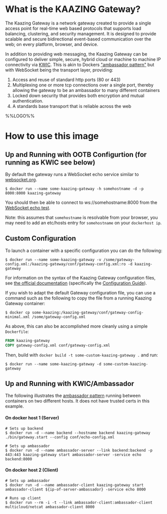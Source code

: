 # What is the KAAZING Gateway?

The Kaazing Gateway is a network gateway created to provide a single access point for real-time web based protocols that supports load balancing, clustering, and security management. It is designed to provide scalable and secure bidirectional event-based communication over the web; on every platform, browser, and device.

In addition to providing web messaging, the Kaazing Gateway can be configured to deliver simple, secure, hybrid cloud or machine to machine IP connectivity via [KWIC](http://kaazing.com/kwic/). This is akin to Dockers ["ambassador pattern"](https://docs.docker.com/engine/admin/ambassador_pattern_linking/) but with WebSocket being the transport layer, providing:

1.	Access and reuse of standard http ports (80 or 443)
2.	Multiplexing one or more tcp connections over a single port, thereby allowing the gateway to be an ambassador to many different containers
3.	Locked down security that provides both encryption and mutual authentication.
4.	A standards base transport that is reliable across the web

%%LOGO%%

# How to use this image

## Up and Running with OOTB Configurtion (for running as KWIC see below)

By default the gateway runs a WebSocket echo service similar to [websocket.org](https://www.websocket.org/echo.html).

```console
$ docker run --name some-kaazing-gateway -h somehostname -d -p 8000:8000 kaazing-gateway
```

You should then be able to connect to ws://somehostname:8000 from the [WebSocket echo test](https://www.websocket.org/echo.html).

Note: this assumes that `somehostname` is resolvable from your browser, you may need to add an etc/hosts entry for `somehostname` on your `dockerhost ip`.

## Custom Configuration

To launch a container with a specific configuration you can do the following:

```console
$ docker run --name some-kaazing-gateway -v /some/gateway-config.xml:/kaazing-gateway/conf/gateway-config.xml:ro -d kaazing-gateway
```

For information on the syntax of the Kaazing Gateway configuration files, see [the official documentation](http://developer.kaazing.com/documentation/5.0/index.html) (specifically the [Configuration Guide](http://developer.kaazing.com/documentation/5.0/admin-reference/r_conf_elementindex.html)).

If you wish to adapt the default Gateway configuration file, you can use a command such as the following to copy the file from a running Kaazing Gateway container:

```console
$ docker cp some-kaazing:/kaazing-gateway/conf/gateway-config-minimal.xml /some/gateway-config.xml
```

As above, this can also be accomplished more cleanly using a simple `Dockerfile`:

```dockerfile
FROM kaazing-gateway
COPY gateway-config.xml conf/gateway-config.xml
```

Then, build with `docker build -t some-custom-kaazing-gateway .` and run:

```console
$ docker run --name some-kaazing-gateway -d some-custom-kaazing-gateway
```

## Up and Running with KWIC/Ambassador

The following illustrates the [ambassador pattern](https://docs.docker.com/engine/admin/ambassador_pattern_linking/) running between containers on two different hosts. It does not have trusted certs in this example.

#### On docker host 1 (Server)

```console
# Sets up backend
$ docker run -d --name backend --hostname backend kaazing-gateway ./bin/gateway.start --config conf/echo-config.xml

# Sets up ambassador
$ docker run -d --name ambassador-server --link backend:backend -p 443:443 kaazing-gateway start ambassador-server -service echo backend:8000
```

#### On docker host 2 (Client)

```console
# Sets up ambassador
$ docker run -d --name ambassador-client kaazing-gateway start ambassador-client ${ip-of-server-ambassador} -service echo 8000

# Runs up client
$ docker run --rm -i -t --link ambassador-client:ambassador-client multicloud/netcat ambassador-client 8000
```
